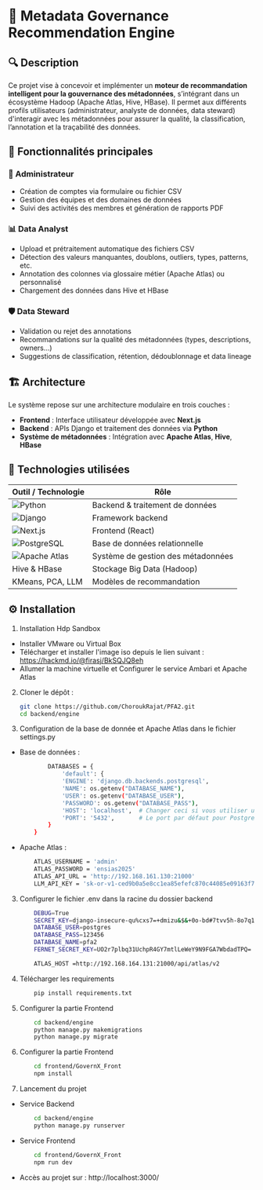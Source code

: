 # 🧠 Metadata Governance Recommendation Engine

## 🔍 Description

Ce projet vise à concevoir et implémenter un **moteur de recommandation intelligent pour la gouvernance des métadonnées**, s’intégrant dans un écosystème Hadoop (Apache Atlas, Hive, HBase). Il permet aux différents profils utilisateurs (administrateur, analyste de données, data steward) d'interagir avec les métadonnées pour assurer la qualité, la classification, l’annotation et la traçabilité des données.

## 📌 Fonctionnalités principales

### 👤 Administrateur
- Création de comptes via formulaire ou fichier CSV
- Gestion des équipes et des domaines de données
- Suivi des activités des membres et génération de rapports PDF

### 📊 Data Analyst
- Upload et prétraitement automatique des fichiers CSV
- Détection des valeurs manquantes, doublons, outliers, types, patterns, etc.
- Annotation des colonnes via glossaire métier (Apache Atlas) ou personnalisé
- Chargement des données dans Hive et HBase

### 🛡️ Data Steward
- Validation ou rejet des annotations
- Recommandations sur la qualité des métadonnées (types, descriptions, owners…)
- Suggestions de classification, rétention, dédoublonnage et data lineage

## 🏗️ Architecture

Le système repose sur une architecture modulaire en trois couches :
- **Frontend** : Interface utilisateur développée avec **Next.js**
- **Backend** : APIs Django et traitement des données via **Python**
- **Système de métadonnées** : Intégration avec **Apache Atlas**, **Hive**, **HBase**

## 🧰 Technologies utilisées

| Outil / Technologie | Rôle |
|---------------------|------|
| ![Python](https://img.shields.io/badge/-Python-3776AB?logo=python&logoColor=white) | Backend & traitement de données |
| ![Django](https://img.shields.io/badge/-Django-092E20?logo=django&logoColor=white) | Framework backend |
| ![Next.js](https://img.shields.io/badge/-Next.js-000000?logo=next.js&logoColor=white) | Frontend (React) |
| ![PostgreSQL](https://img.shields.io/badge/-PostgreSQL-336791?logo=postgresql&logoColor=white) | Base de données relationnelle |
| ![Apache Atlas](https://img.shields.io/badge/-Apache%20Atlas-F17C00?logo=apache&logoColor=white) | Système de gestion des métadonnées |
| Hive & HBase | Stockage Big Data (Hadoop) |
| KMeans, PCA, LLM | Modèles de recommandation |

## ⚙️ Installation

1. Installation Hdp Sandbox

- Installer VMware ou Virtual Box
- Télécharger et installer l'image iso depuis le lien suivant :
    https://hackmd.io/@firasj/BkSQJQ8eh
- Allumer la machine virtuelle et Configurer le service Ambari et Apache Atlas

2. Cloner le dépôt :
   ```bash
   git clone https://github.com/ChoroukRajat/PFA2.git
   cd backend/engine
   ```

3. Configuration de la base de donnée et Apache Atlas dans le fichier settings.py
- Base de données :
    ```bash
            DATABASES = {
                'default': {
                'ENGINE': 'django.db.backends.postgresql',
                'NAME': os.getenv("DATABASE_NAME"),
                'USER': os.getenv("DATABASE_USER"),
                'PASSWORD': os.getenv("DATABASE_PASS"),
                'HOST': 'localhost',  # Changer ceci si vous utiliser un autre serveur
                'PORT': '5432',       # Le port par défaut pour PostgreSQL
            }
        }
   ```
- Apache Atlas :
    ```bash
        ATLAS_USERNAME = 'admin'
        ATLAS_PASSWORD = 'ensias2025'
        ATLAS_API_URL = 'http://192.168.161.130:21000'
        LLM_API_KEY = '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'

    ```


3. Configurer le fichier .env dans la racine du dossier backend
    ```bash
        DEBUG=True
        SECRET_KEY=django-insecure-qu%cxs7=+dmizu&$&+0o-bd#7tvv5h-8o7q1)^av8hum!fczf!
        DATABASE_USER=postgres
        DATABASE_PASS=123456
        DATABASE_NAME=pfa2
        FERNET_SECRET_KEY=UO2r7plbq31UchpR4GY7mtlLeWeY9N9FGA7WbdadTPQ=

        ATLAS_HOST =http://192.168.164.131:21000/api/atlas/v2

   ```
4. Télécharger les requirements
    ```bash
        pip install requirements.txt
    ```

5. Configurer la partie Frontend
    ```bash
        cd backend/engine
        python manage.py makemigrations
        python manage.py migrate
    ```


6. Configurer la partie Frontend
    ```bash
        cd frontend/GovernX_Front
        npm install
    ```
7. Lancement du projet 
- Service Backend
    ```bash
        cd backend/engine
        python manage.py runserver
    ```
- Service Frontend
    ```bash
        cd frontend/GovernX_Front
        npm run dev
    ```
- Accès au projet sur : http://localhost:3000/ 
